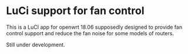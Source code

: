 # LuCi support for fan control

This is a LuCI app for openwrt 18.06 supposedly designed to provide fan control support and reduce the fan noise for some models of routers. 

Still under development.

